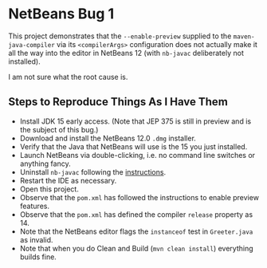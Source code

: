 # NetBeans Bug 1

This project demonstrates that the `--enable-preview` supplied to the
`maven-java-compiler` via its `<compilerArgs>` configuration does not
actually make it all the way into the editor in NetBeans 12 (with
`nb-javac` deliberately not installed).

I am not sure what the root cause is.

## Steps to Reproduce Things As I Have Them

* Install JDK 15 early access.  (Note that JEP 375 is still in preview
  and is the subject of this bug.)
* Download and install the NetBeans 12.0 `.dmg` installer.
* Verify that the Java that NetBeans will use is the 15 you just installed.
* Launch NetBeans via double-clicking, i.e. no command line switches or anything fancy.
* Uninstall `nb-javac` following the [instructions](http://netbeans.apache.org/download/nb120/index.html).
* Restart the IDE as necessary.
* Open this project.
* Observe that the `pom.xml` has followed the instructions to enable preview features.
* Observe that the `pom.xml` has defined the compiler `release` property as 14.
* Note that the NetBeans editor flags the `instanceof` test in `Greeter.java` as invalid.
* Note that when you do Clean and Build (`mvn clean install`) everything builds fine.


